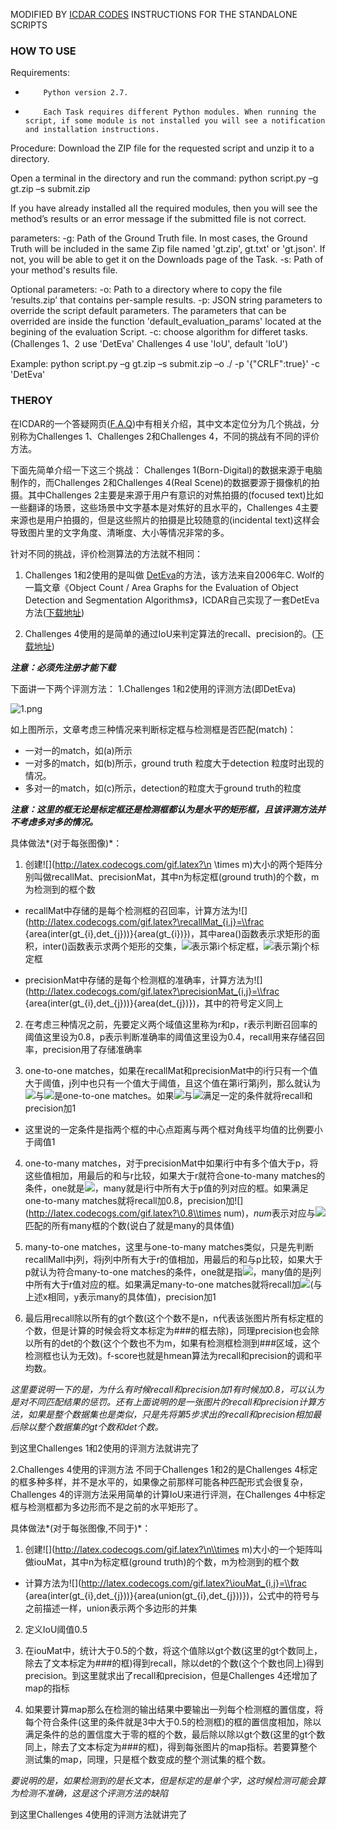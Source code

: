 MODIFIED BY [ICDAR CODES](http://rrc.cvc.uab.es/?com=introduction)
INSTRUCTIONS FOR THE STANDALONE SCRIPTS

### HOW TO USE
Requirements:
-         Python version 2.7.
-         Each Task requires different Python modules. When running the script, if some module is not installed you will see a notification and installation instructions.
 
Procedure:
Download the ZIP file for the requested script and unzip it to a directory.
 
Open a terminal in the directory and run the command:
python script.py –g gt.zip –s submit.zip
 
If you have already installed all the required modules, then you will see the method’s results or an error message if the submitted file is not correct.
 
parameters:
-g: Path of the Ground Truth file. In most cases, the Ground Truth will be included in the same Zip file named 'gt.zip', gt.txt' or 'gt.json'. If not, you will be able to get it on the Downloads page of the Task.
-s: Path of your method's results file.
 
Optional parameters:
-o: Path to a directory where to copy the file ‘results.zip’ that contains per-sample results.
-p: JSON string parameters to override the script default parameters. The parameters that can be overrided are inside the function 'default_evaluation_params' located at the begining of the evaluation Script.
-c: choose algorithm for differet tasks.(Challenges 1、2 use 'DetEva' Challenges 4 use 'IoU', default 'IoU')
 
Example: python script.py –g gt.zip –s submit.zip –o ./ -p  '{\"CRLF\":true}' -c 'DetEva'


### THEROY
在ICDAR的一个答疑网页([F.A.Q](http://rrc.cvc.uab.es/?com=faq))中有相关介绍，其中文本定位分为几个挑战，分别称为Challenges 1、Challenges 2和Challenges 4，不同的挑战有不同的评价方法。

下面先简单介绍一下这三个挑战：
Challenges 1(Born-Digital)的数据来源于电脑制作的，而Challenges 2和Challenges 4(Real Scene)的数据要源于摄像机的拍摄。其中Challenges 2主要是来源于用户有意识的对焦拍摄的(focused text)比如一些翻译的场景，这些场景中文字基本是对焦好的且水平的，Challenges 4主要来源也是用户拍摄的，但是这些照片的拍摄是比较随意的(incidental text)这样会导致图片里的文字角度、清晰度、大小等情况非常的多。

针对不同的挑战，评价检测算法的方法就不相同：

1. Challenges 1和2使用的是叫做 [DetEva](https://perso.liris.cnrs.fr/christian.wolf/software/deteval/index.html)的方法，该方法来自2006年C. Wolf的一篇文章《Object Count / Area Graphs for the Evaluation of Object Detection and Segmentation Algorithms》，ICDAR自己实现了一套DetEva方法([下载地址](http://rrc.cvc.uab.es/?ch=2&com=mymethods&task=1))

2. Challenges 4使用的是简单的通过IoU来判定算法的recall、precision的。([下载地址](http://rrc.cvc.uab.es/?ch=4&com=mymethods&task=1))

***注意：必须先注册才能下载***

下面讲一下两个评测方法：
1.Challenges 1和2使用的评测方法(即DetEva)

![1.png](https://upload-images.jianshu.io/upload_images/6983308-4eb52a8099a6f875.png?imageMogr2/auto-orient/strip%7CimageView2/2/w/1240)


如上图所示，文章考虑三种情况来判断标定框与检测框是否匹配(match)：

* 一对一的match，如(a)所示
* 一对多的match，如(b)所示，ground truth 粒度大于detection 粒度时出现的情况。
* 多对一的match，如(c)所示，detection的粒度大于ground truth的粒度

***注意：这里的框无论是标定框还是检测框都认为是水平的矩形框，且该评测方法并不考虑多对多的情况。***

具体做法*(对于每张图像)*：

1. 创建![](http://latex.codecogs.com/gif.latex?\n \\times m)大小的两个矩阵分别叫做recallMat、precisionMat，其中n为标定框(ground truth)的个数，m为检测到的框个数

* recallMat中存储的是每个检测框的召回率，计算方法为![](http://latex.codecogs.com/gif.latex?\recallMat_{i,j}=\\frac {area(inter(gt_{i},det_{j}))}{area(gt_{i})})，其中area()函数表示求矩形的面积，inter()函数表示求两个矩形的交集，![](http://latex.codecogs.com/gif.latex?\gt_{i})表示第i个标定框，![](http://latex.codecogs.com/gif.latex?\det_{j})表示第j个标定框

* precisionMat中存储的是每个检测框的准确率，计算方法为![](http://latex.codecogs.com/gif.latex?\precisionMat_{i,j}=\\frac {area(inter(gt_{i},det_{j}))}{area(det_{j})})，其中的符号定义同上

2. 在考虑三种情况之前，先要定义两个域值这里称为r和p，r表示判断召回率的阈值这里设为0.8，p表示判断准确率的阈值这里设为0.4，recall用来存储召回率，precision用了存储准确率

3. one-to-one matches，如果在recallMat和precisionMat中的i行只有一个值大于阈值，j列中也只有一个值大于阈值，且这个值在第i行第j列，那么就认为![](http://latex.codecogs.com/gif.latex?\gt_{i})与![](http://latex.codecogs.com/gif.latex?\det_{j})是one-to-one matches。如果![](http://latex.codecogs.com/gif.latex?\gt_{i})与![](http://latex.codecogs.com/gif.latex?\det_{j})满足一定的条件就将recall和precision加1

* 这里说的一定条件是指两个框的中心点距离与两个框对角线平均值的比例要小于阈值1

4. one-to-many matches，对于precisionMat中如果i行中有多个值大于p，将这些值相加，用最后的和与r比较，如果大于r就符合one-to-many matches的条件，one就是![](http://latex.codecogs.com/gif.latex?\gt_{i})，many就是i行中所有大于p值的列对应的框。如果满足one-to-many matches就将recall加0.8，precision加![](http://latex.codecogs.com/gif.latex?\0.8\\times num)，$num$表示对应与![](http://latex.codecogs.com/gif.latex?\gt_{i})匹配的所有many框的个数(说白了就是many的具体值)

5. many-to-one matches，这里与one-to-many matches类似，只是先判断recallMall中j列，将j列中所有大于r的值相加，用最后的和与p比较，如果大于p就认为符合many-to-one matches的条件，one就是指![](http://latex.codecogs.com/gif.latex?\det_{j})，many值的是j列中所有大于r值对应的框。如果满足many-to-one matches就将recall加![](http://latex.codecogs.com/gif.latex?\1*y)(与上述x相同，y表示many的具体值)，precision加1

6. 最后用recall除以所有的gt个数(这个个数不是n，n代表该张图片所有标定框的个数，但是计算的时候会将文本标定为###的框去除)，同理precision也会除以所有的det的个数(这个个数也不为m，如果有检测框检测到###区域，这个检测框也认为无效)。f-score也就是hmean算法为recall和precision的调和平均数。

*这里要说明一下的是，为什么有时候recall和precision加1有时候加0.8，可以认为是对不同匹配结果的惩罚。还有上面说明的是一张图片的recall和precision计算方法，如果是整个数据集也是类似，只是先将第5步求出的recall和precision相加最后除以整个数据集的gt个数和det个数。*

到这里Challenges 1和2使用的评测方法就讲完了

2.Challenges 4使用的评测方法
不同于Challenges 1和2的是Challenges 4标定的框多种多样，并不是水平的，如果像之前那样可能各种匹配形式会很复杂，Challenges 4的评测方法采用简单的计算IoU来进行评测，在Challenges 4中标定框与检测框都为多边形而不是之前的水平矩形了。

具体做法*(对于每张图像,不同于)*：

1. 创建![](http://latex.codecogs.com/gif.latex?\n\\times m)大小的一个矩阵叫做iouMat，其中n为标定框(ground truth)的个数，m为检测到的框个数
* 计算方法为![](http://latex.codecogs.com/gif.latex?\iouMat_{i,j}=\\frac {area(inter(gt_{i},det_{j}))}{area(union(gt_{i},det_{j}))})，公式中的符号与之前描述一样，union表示两个多边形的并集

2. 定义IoU阈值0.5

3. 在iouMat中，统计大于0.5的个数，将这个值除以gt个数(这里的gt个数同上，除去了文本标定为###的框)得到recall，除以det的个数(这个个数也同上)得到precision。到这里就求出了recall和precision，但是Challenges 4还增加了map的指标

4. 如果要计算map那么在检测的输出结果中要输出一列每个检测框的置信度，将每个符合条件(这里的条件就是3中大于0.5的检测框)的框的置信度相加，除以满足条件的总的置信度大于零的框的个数，最后除以除以gt个数(这里的gt个数同上，除去了文本标定为###的框)，得到每张图片的map指标。若要算整个测试集的map，同理，只是框个数变成的整个测试集的框个数。

*要说明的是，如果检测到的是长文本，但是标定的是单个字，这时候检测可能会算为检测不准确，这是这个评测方法的缺陷*

到这里Challenges 4使用的评测方法就讲完了
